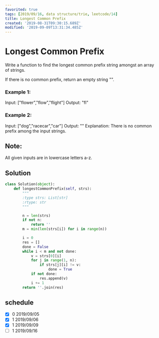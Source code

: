 ```yaml
---
favorited: true
tags: [2019/09/16, data structure/trie, leetcode/14]
title: Longest Common Prefix
created: '2019-08-31T09:30:15.689Z'
modified: '2019-09-09T13:31:34.485Z'
---
```


# Longest Common Prefix

Write a function to find the longest common prefix string amongst an array of strings.

If there is no common prefix, return an empty string "".

### Example 1:

Input: ["flower","flow","flight"]
Output: "fl"

### Example 2:

Input: ["dog","racecar","car"]
Output: ""
Explanation: There is no common prefix among the input strings.

## Note:

All given inputs are in lowercase letters a-z.

## Solution

```python
class Solution(object):
    def longestCommonPrefix(self, strs):
        """
        :type strs: List[str]
        :rtype: str
        """

        n = len(strs)
        if not n:
            return ''
        m = min(len(strs[i]) for i in range(n))

        i = 0
        res = []
        done = False
        while i < m and not done:
            v = strs[0][i]
            for j in range(1, n):
                if strs[j][i] != v:
                    done = True
            if not done:
                res.append(v)
            i += 1
        return ''.join(res)

```

## schedule

* [x] 0 2019/09/05
* [x] 1 2019/09/06
* [x] 1 2019/09/09
* [ ] 1 2019/09/16
